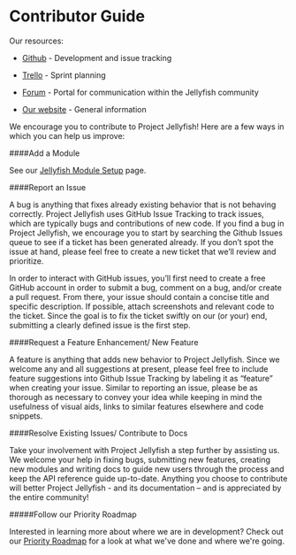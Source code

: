 Contributor Guide
===================

Our resources:

* [Github](https://github.com/projectjellyfish/api) - Development and issue tracking

* [Trello](https://trello.com/projectjellyfish) - Sprint planning

* [Forum](http://talk.projectjellyfish.org) - Portal for communication within the Jellyfish community

* [Our website](http://www.projectjellyfish.org/) - General information

We encourage you to contribute to Project Jellyfish! Here are a few ways in which you can help us improve:


####Add a Module

See our [Jellyfish Module Setup](http://projectjellyfish.readthedocs.org/) page.


####Report an Issue

A bug is anything that fixes already existing behavior that is not behaving correctly. Project Jellyfish uses GitHub Issue Tracking to track issues, which are typically bugs and contributions of new code. If you find a bug in Project Jellyfish, we encourage you to start by searching the Github Issues queue to see if a ticket has been generated already. If you don’t spot the issue at hand, please feel free to create a new ticket that we’ll review and prioritize.

In order to interact with GitHub issues, you’ll first need to create a free GitHub account in order to submit a bug, comment on a bug, and/or create a pull request. From there, your issue should contain a concise title and specific description. If possible, attach screenshots and relevant code to the ticket.
Since the goal is to fix the ticket swiftly on our (or your) end, submitting a clearly defined issue is the first step.



####Request a Feature Enhancement/ New Feature

A feature is anything that adds new behavior to Project Jellyfish. Since we welcome any and all suggestions at present, please feel free to include feature suggestions into Github Issue Tracking by labeling it as “feature” when creating your issue. Similar to reporting an issue, please be as thorough as necessary to convey your idea while keeping in mind the usefulness of visual aids, links to similar features elsewhere and code snippets.



####Resolve Existing Issues/ Contribute to Docs

Take your involvement with Project Jellyfish a step further by assisting us. We welcome your help in fixing bugs, submitting new features, creating new modules and writing docs to guide new users through the process and keep the API reference guide up-to-date.
Anything you choose to contribute will better Project Jellyfish - and its documentation – and is appreciated by the entire community!



#####Follow our Priority Roadmap

Interested in learning more about where we are in development? Check out our [Priority Roadmap](http://projectjellyfish.readthedocs.org/) for a look at what we've done and where we're going.
